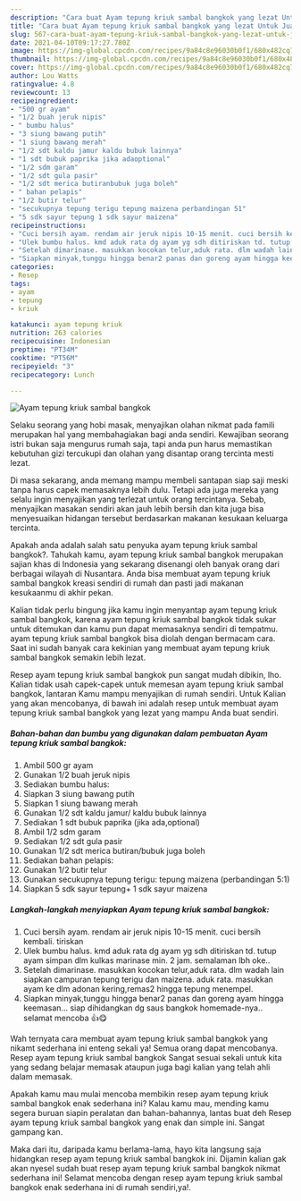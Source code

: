 ```yaml
---
description: "Cara buat Ayam tepung kriuk sambal bangkok yang lezat Untuk Jualan"
title: "Cara buat Ayam tepung kriuk sambal bangkok yang lezat Untuk Jualan"
slug: 567-cara-buat-ayam-tepung-kriuk-sambal-bangkok-yang-lezat-untuk-jualan
date: 2021-04-10T09:17:27.780Z
image: https://img-global.cpcdn.com/recipes/9a84c8e96030b0f1/680x482cq70/ayam-tepung-kriuk-sambal-bangkok-foto-resep-utama.jpg
thumbnail: https://img-global.cpcdn.com/recipes/9a84c8e96030b0f1/680x482cq70/ayam-tepung-kriuk-sambal-bangkok-foto-resep-utama.jpg
cover: https://img-global.cpcdn.com/recipes/9a84c8e96030b0f1/680x482cq70/ayam-tepung-kriuk-sambal-bangkok-foto-resep-utama.jpg
author: Lou Watts
ratingvalue: 4.8
reviewcount: 13
recipeingredient:
- "500 gr ayam"
- "1/2 buah jeruk nipis"
- " bumbu halus"
- "3 siung bawang putih"
- "1 siung bawang merah"
- "1/2 sdt kaldu jamur kaldu bubuk lainnya"
- "1 sdt bubuk paprika jika adaoptional"
- "1/2 sdm garam"
- "1/2 sdt gula pasir"
- "1/2 sdt merica butiranbubuk juga boleh"
- " bahan pelapis"
- "1/2 butir telur"
- "secukupnya tepung terigu tepung maizena perbandingan 51"
- "5 sdk sayur tepung 1 sdk sayur maizena"
recipeinstructions:
- "Cuci bersih ayam. rendam air jeruk nipis 10-15 menit. cuci bersih kembali. tiriskan"
- "Ulek bumbu halus. kmd aduk rata dg ayam yg sdh ditiriskan td. tutup ayam simpan dlm kulkas marinase min. 2 jam. semalaman lbh oke.."
- "Setelah dimarinase. masukkan kocokan telur,aduk rata. dlm wadah lain siapkan campuran tepung terigu dan maizena. aduk rata. masukkan ayam ke dlm adonan kering,remas2 hingga tepung menempel."
- "Siapkan minyak,tunggu hingga benar2 panas dan goreng ayam hingga keemasan... siap dihidangkan dg saus bangkok homemade-nya.. selamat mencoba 👍😋"
categories:
- Resep
tags:
- ayam
- tepung
- kriuk

katakunci: ayam tepung kriuk 
nutrition: 263 calories
recipecuisine: Indonesian
preptime: "PT34M"
cooktime: "PT56M"
recipeyield: "3"
recipecategory: Lunch

---
```



![Ayam tepung kriuk sambal bangkok](https://img-global.cpcdn.com/recipes/9a84c8e96030b0f1/680x482cq70/ayam-tepung-kriuk-sambal-bangkok-foto-resep-utama.jpg)

Selaku seorang yang hobi masak, menyajikan olahan nikmat pada famili merupakan hal yang membahagiakan bagi anda sendiri. Kewajiban seorang istri bukan saja mengurus rumah saja, tapi anda pun harus memastikan kebutuhan gizi tercukupi dan olahan yang disantap orang tercinta mesti lezat.

Di masa  sekarang, anda memang mampu membeli santapan siap saji meski tanpa harus capek memasaknya lebih dulu. Tetapi ada juga mereka yang selalu ingin menyajikan yang terlezat untuk orang tercintanya. Sebab, menyajikan masakan sendiri akan jauh lebih bersih dan kita juga bisa menyesuaikan hidangan tersebut berdasarkan makanan kesukaan keluarga tercinta. 



Apakah anda adalah salah satu penyuka ayam tepung kriuk sambal bangkok?. Tahukah kamu, ayam tepung kriuk sambal bangkok merupakan sajian khas di Indonesia yang sekarang disenangi oleh banyak orang dari berbagai wilayah di Nusantara. Anda bisa membuat ayam tepung kriuk sambal bangkok kreasi sendiri di rumah dan pasti jadi makanan kesukaanmu di akhir pekan.

Kalian tidak perlu bingung jika kamu ingin menyantap ayam tepung kriuk sambal bangkok, karena ayam tepung kriuk sambal bangkok tidak sukar untuk ditemukan dan kamu pun dapat memasaknya sendiri di tempatmu. ayam tepung kriuk sambal bangkok bisa diolah dengan bermacam cara. Saat ini sudah banyak cara kekinian yang membuat ayam tepung kriuk sambal bangkok semakin lebih lezat.

Resep ayam tepung kriuk sambal bangkok pun sangat mudah dibikin, lho. Kalian tidak usah capek-capek untuk memesan ayam tepung kriuk sambal bangkok, lantaran Kamu mampu menyajikan di rumah sendiri. Untuk Kalian yang akan mencobanya, di bawah ini adalah resep untuk membuat ayam tepung kriuk sambal bangkok yang lezat yang mampu Anda buat sendiri.

<!--inarticleads1-->

##### Bahan-bahan dan bumbu yang digunakan dalam pembuatan Ayam tepung kriuk sambal bangkok:

1. Ambil 500 gr ayam
1. Gunakan 1/2 buah jeruk nipis
1. Sediakan  bumbu halus:
1. Siapkan 3 siung bawang putih
1. Siapkan 1 siung bawang merah
1. Gunakan 1/2 sdt kaldu jamur/ kaldu bubuk lainnya
1. Sediakan 1 sdt bubuk paprika (jika ada,optional)
1. Ambil 1/2 sdm garam
1. Sediakan 1/2 sdt gula pasir
1. Gunakan 1/2 sdt merica butiran/bubuk juga boleh
1. Sediakan  bahan pelapis:
1. Gunakan 1/2 butir telur
1. Gunakan secukupnya tepung terigu: tepung maizena (perbandingan 5:1)
1. Siapkan 5 sdk sayur tepung+ 1 sdk sayur maizena




<!--inarticleads2-->

##### Langkah-langkah menyiapkan Ayam tepung kriuk sambal bangkok:

1. Cuci bersih ayam. rendam air jeruk nipis 10-15 menit. cuci bersih kembali. tiriskan
1. Ulek bumbu halus. kmd aduk rata dg ayam yg sdh ditiriskan td. tutup ayam simpan dlm kulkas marinase min. 2 jam. semalaman lbh oke..
1. Setelah dimarinase. masukkan kocokan telur,aduk rata. dlm wadah lain siapkan campuran tepung terigu dan maizena. aduk rata. masukkan ayam ke dlm adonan kering,remas2 hingga tepung menempel.
1. Siapkan minyak,tunggu hingga benar2 panas dan goreng ayam hingga keemasan... siap dihidangkan dg saus bangkok homemade-nya.. selamat mencoba 👍😋




Wah ternyata cara membuat ayam tepung kriuk sambal bangkok yang nikamt sederhana ini enteng sekali ya! Semua orang dapat mencobanya. Resep ayam tepung kriuk sambal bangkok Sangat sesuai sekali untuk kita yang sedang belajar memasak ataupun juga bagi kalian yang telah ahli dalam memasak.

Apakah kamu mau mulai mencoba membikin resep ayam tepung kriuk sambal bangkok enak sederhana ini? Kalau kamu mau, mending kamu segera buruan siapin peralatan dan bahan-bahannya, lantas buat deh Resep ayam tepung kriuk sambal bangkok yang enak dan simple ini. Sangat gampang kan. 

Maka dari itu, daripada kamu berlama-lama, hayo kita langsung saja hidangkan resep ayam tepung kriuk sambal bangkok ini. Dijamin kalian gak akan nyesel sudah buat resep ayam tepung kriuk sambal bangkok nikmat sederhana ini! Selamat mencoba dengan resep ayam tepung kriuk sambal bangkok enak sederhana ini di rumah sendiri,ya!.

